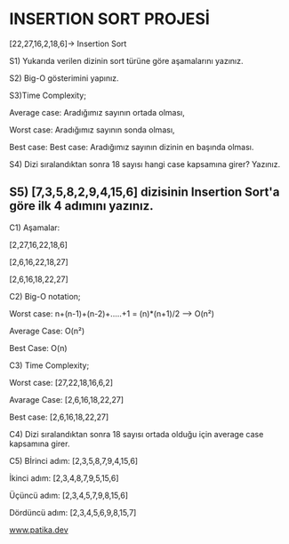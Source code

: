 # INSERTION SORT PROJESİ

[22,27,16,2,18,6]-> Insertion Sort

S1) Yukarıda verilen dizinin sort türüne göre aşamalarını yazınız. 

S2) Big-O gösterimini yapınız.

S3)Time Complexity;

Average case: Aradığımız sayının ortada olması,

Worst case: Aradığımız sayının sonda olması, 

Best case: Best case: Aradığımız sayının dizinin en başında olması.

S4) Dizi sıralandıktan sonra 18 sayısı hangi case kapsamına girer? Yazınız.

S5) [7,3,5,8,2,9,4,15,6] dizisinin Insertion Sort'a göre ilk 4 adımını yazınız.
----------------------------------------------------------------------------------------------------------------------------------------------------------------------

C1) 
Aşamalar: 

[2,27,16,22,18,6]
    
[2,6,16,22,18,27] 
    
[2,6,16,18,22,27]
    
C2) Big-O notation;

Worst case: n+(n-1)+(n-2)+.....+1 = (n)*(n+1)/2 --> O(n²)

Average Case: O(n²)

Best Case: O(n)

C3) Time Complexity;

Worst case: [27,22,18,16,6,2]
     
Avarage Case: [2,6,16,18,22,27]
    
Best case:  [2,6,16,18,22,27]
    
    
C4) Dizi sıralandıktan sonra 18 sayısı ortada olduğu için average case kapsamına girer.

C5) 
Bİrinci adım: [2,3,5,8,7,9,4,15,6]

İkinci adım: [2,3,4,8,7,9,5,15,6]
    
Üçüncü adım: [2,3,4,5,7,9,8,15,6]
    
Dördüncü adım: [2,3,4,5,6,9,8,15,7] 

www.patika.dev
